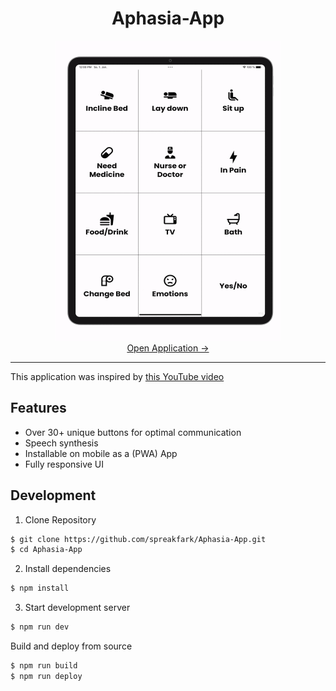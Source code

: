 <div align="center">
<h1 align="center">
Aphasia-App
</h1>
</div>


<div align="center">
<img src="README_preview.gif" style="max-height: 480px; display: inline-block;" height="480" />
</div>

<div align="center">
<a href="https://spreakfark.github.io/Aphasia-App/">
Open Application &rarr;
</a>
</div>


---
This application was inspired by [this YouTube video](https://youtu.be/JavCEJ5hodc)
## Features

- Over 30+ unique buttons for optimal communication
- Speech synthesis
- Installable on mobile as a (PWA) App
- Fully responsive UI

## Development
1. Clone Repository
``` bash
$ git clone https://github.com/spreakfark/Aphasia-App.git
$ cd Aphasia-App
```
2. Install dependencies
``` bash
$ npm install
```
3. Start development server 
``` bash
$ npm run dev
```

Build and deploy from source
``` bash
$ npm run build
$ npm run deploy
```